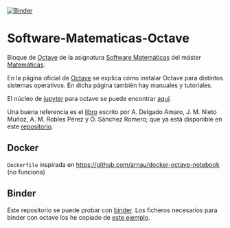 [![Binder](https://mybinder.org/badge.svg)](https://mybinder.org/v2/gh/pedritomelenas/Software-Matematicas-Octave/master?filepath=Chuletario.ipynb)

# Software-Matematicas-Octave
Bloque de [Octave](https://www.gnu.org/software/octave/) de la asignatura [Software Matemáticas](http://masteres.ugr.es/doctomat/pages/info_academica/guias_docentes/2018/306/%21) del máster [Matemáticas](http://masteres.ugr.es/doctomat/).

En la página oficial de [Octave](https://www.gnu.org/software/octave) se explica cómo instalar Octave para distintos sistemas operativos. En dicha página también hay manuales y tutoriales.

El núcleo de [jupyter](https://www.jupyter.org) para octave se puede encontrar [aquí](https://github.com/Calysto/octave_kernel).

Una buena referencia es el [libro](http://www.ugr.es/~jjmnieto/MNBOctave.html) escrito por A. Delgado Amaro, J. M. Nieto Muñoz, A. M. Robles Pérez y Ó. Sánchez Romero; que ya está disponible en este [repositorio](https://github.com/oscarsanchezromero/Calculo-Cientifico-Octave).


## Docker
`Dockerfile` inspirada en https://github.com/arnau/docker-octave-notebook (no funciona)

## Binder

Este repositorio se puede probar con [binder](https://mybinder.org/v2/gh/pedritomelenas/Software-Matematicas-Octave/master).
Los ficheros necesarios para binder con octave los he copiado de [este ejemplo](https://github.com/binder-examples/octave).
